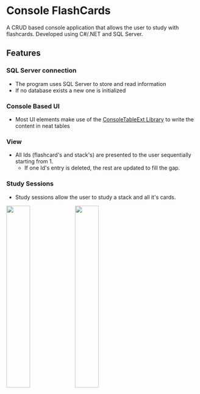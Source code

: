 # Console FlashCards

A CRUD based console application that allows the user to study with flashcards. Developed using C#/.NET and SQL Server.

## Features

### SQL Server connection
- The program uses SQL Server to store and read information
- If no database exists a new one is initialized

### Console Based UI
- Most UI elements make use of the [ConsoleTableExt Library](https://github.com/minhhungit/ConsoleTableExt) to write the content in neat tables

### View
- All Ids (flashcard's and stack's) are presented to the user sequentially starting from 1.
  - If one Id's entry is deleted, the rest are updated to fill the gap.
  
### Study Sessions
- Study sessions allow the user to study a stack and all it's cards.

<img src ="https://user-images.githubusercontent.com/64802476/226097108-883c1816-0f2c-4d07-9fdb-d64df13d3dbd.png" width=35%> <img src ="https://user-images.githubusercontent.com/64802476/226097120-2d20a3d6-74c8-410b-ac1b-f2a93283757c.png" width=35%>
